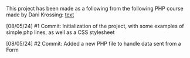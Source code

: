 This project has been made as a following from the following PHP course made by Dani Krossing: [text](https://youtu.be/m52ljs78S24?list=PL0eyrZgxdwhwwQQZA79OzYwl5ewA7HQih)

[08/05/24] #1 Commit: Initialization of the project, with some examples of simple php lines, as well as a CSS stylesheet

[08/05/24] #2 Commit: Added a new PHP file to handle data sent from a Form